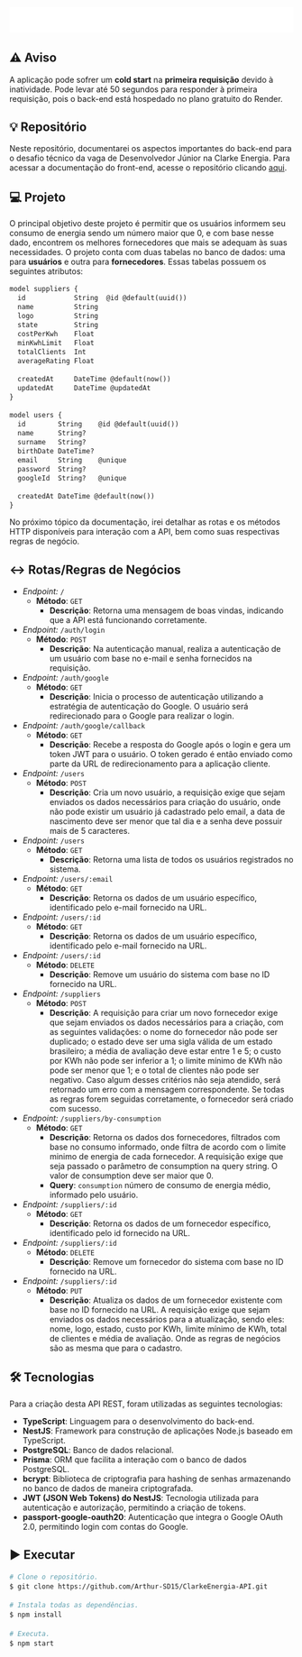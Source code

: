 ![Banner](/public/images/readme/background-readme.png)

## :warning: Aviso

A aplicação pode sofrer um **cold start** na **primeira requisição** devido à inatividade. Pode levar até 50 segundos para responder à primeira requisição, pois o back-end está hospedado no plano gratuito do Render.


## :bulb: Repositório

Neste repositório, documentarei os aspectos importantes do back-end para o desafio técnico da vaga de Desenvolvedor Júnior na Clarke Energia. Para acessar a documentação do front-end, acesse o repositório clicando [aqui](https://github.com/Arthur-SD15/ClarkeEnergia).


## :computer: Projeto

O principal objetivo deste projeto é permitir que os usuários informem seu consumo de energia sendo um número maior que 0, e com base nesse dado, encontrem os melhores fornecedores que mais se adequam às suas necessidades. O projeto conta com duas tabelas no banco de dados: uma para **usuários** e outra para **fornecedores**. Essas tabelas possuem os seguintes atributos:

```prisma
model suppliers {
  id            String  @id @default(uuid())
  name          String
  logo          String
  state         String
  costPerKwh    Float
  minKwhLimit   Float
  totalClients  Int
  averageRating Float

  createdAt     DateTime @default(now())
  updatedAt     DateTime @updatedAt
}

model users {
  id        String    @id @default(uuid())
  name      String?
  surname   String?
  birthDate DateTime?
  email     String    @unique
  password  String?
  googleId  String?   @unique

  createdAt DateTime @default(now())
}
```
No próximo tópico da documentação, irei detalhar as rotas e os métodos HTTP disponíveis para interação com a API, bem como suas respectivas regras de negócio.


## :left_right_arrow: Rotas/Regras de Negócios

- *Endpoint:* `/`
    - **Método**: `GET`
        - **Descrição**: Retorna uma mensagem de boas vindas, indicando que a API está funcionando corretamente.
- *Endpoint:* `/auth/login`
    - **Método**: `POST`
        - **Descrição**: Na autenticação manual, realiza a autenticação de um usuário com base no e-mail e senha fornecidos na requisição.
- *Endpoint:* `/auth/google`
    - **Método**: `GET`
        - **Descrição**: Inicia o processo de autenticação utilizando a estratégia de autenticação do Google. O usuário será redirecionado para o Google para realizar o login.
- *Endpoint:* `/auth/google/callback`
    - **Método**: `GET`
        - **Descrição**: Recebe a resposta do Google após o login e gera um token JWT para o usuário. O token gerado é então enviado como parte da URL de redirecionamento para a aplicação cliente.
- *Endpoint:* `/users`
    - **Método**: `POST`
        - **Descrição**: Cria um novo usuário, a requisição exige que sejam enviados os dados necessários para criação do usuário, onde não pode existir um usuário já cadastrado pelo email, a data de nascimento deve ser menor que tal dia e a senha deve possuir mais de 5 caracteres.
- *Endpoint:* `/users`
    - **Método**: `GET`
        - **Descrição**: Retorna uma lista de todos os usuários registrados no sistema.
- *Endpoint:* `/users/:email`
    - **Método**: `GET`
        - **Descrição**: Retorna os dados de um usuário específico, identificado pelo e-mail fornecido na URL.
- *Endpoint:* `/users/:id`
    - **Método**: `GET`
        - **Descrição**: Retorna os dados de um usuário específico, identificado pelo e-mail fornecido na URL.
- *Endpoint:* `/users/:id`
    - **Método**: `DELETE`
        - **Descrição**: Remove um usuário do sistema com base no ID fornecido na URL.
- *Endpoint:* `/suppliers`
    - **Método**: `POST`
        - **Descrição**: A requisição para criar um novo fornecedor exige que sejam enviados os dados necessários para a criação, com as seguintes validações: o nome do fornecedor não pode ser duplicado; o estado deve ser uma sigla válida de um estado brasileiro; a média de avaliação deve estar entre 1 e 5; o custo por KWh não pode ser inferior a 1; o limite mínimo de KWh não pode ser menor que 1; e o total de clientes não pode ser negativo. Caso algum desses critérios não seja atendido, será retornado um erro com a mensagem correspondente. Se todas as regras forem seguidas corretamente, o fornecedor será criado com sucesso.
- *Endpoint:* `/suppliers/by-consumption`
    - **Método**: `GET`
        - **Descrição**: Retorna os dados dos fornecedores, filtrados com base no consumo informado, onde filtra de acordo com o limite minimo de energia de cada fornecedor. A requisição exige que seja passado o parâmetro de consumption na query string. O valor de consumption deve ser maior que 0.
        - **Query**: `consumption` número de consumo de energia médio, informado pelo usuário.
- *Endpoint:* `/suppliers/:id`
    - **Método**: `GET`
        - **Descrição**: Retorna os dados de um fornecedor específico, identificado pelo id fornecido na URL.
- *Endpoint:* `/suppliers/:id`
    - **Método**: `DELETE`
        - **Descrição**: Remove um fornecedor do sistema com base no ID fornecido na URL.
- *Endpoint:* `/suppliers/:id`
    - **Método**: `PUT`
        - **Descrição**: Atualiza os dados de um fornecedor existente com base no ID fornecido na URL. A requisição exige que sejam enviados os dados necessários para a atualização, sendo eles: nome, logo, estado, custo por KWh, limite mínimo de KWh, total de clientes e média de avaliação. Onde as regras de negócios são as mesma que para o cadastro.
        

## :hammer_and_wrench: Tecnologias

Para a criação desta API REST, foram utilizadas as seguintes tecnologias:

- **TypeScript**: Linguagem para o desenvolvimento do back-end.
- **NestJS**: Framework para construção de aplicações Node.js baseado em TypeScript.
- **PostgreSQL**: Banco de dados relacional.
- **Prisma**: ORM que facilita a interação com o banco de dados PostgreSQL.
- **bcrypt**: Biblioteca de criptografia para hashing de senhas armazenando no banco de dados de maneira criptografada.
- **JWT (JSON Web Tokens) do NestJS**: Tecnologia utilizada para autenticação e autorização, permitindo a criação de tokens.
- **passport-google-oauth20**: Autenticação que integra o Google OAuth 2.0, permitindo login com contas do Google.


## :arrow_forward: Executar
```bash
# Clone o repositório.
$ git clone https://github.com/Arthur-SD15/ClarkeEnergia-API.git

# Instala todas as dependências.
$ npm install

# Executa.
$ npm start
 ```
